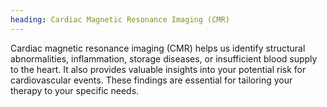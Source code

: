 ```yaml
---
heading: Cardiac Magnetic Resonance Imaging (CMR)
---
```


Cardiac magnetic resonance imaging (CMR) helps us identify structural abnormalities, inflammation, storage diseases, or insufficient blood supply to the heart.
It also provides valuable insights into your potential risk for cardiovascular events.
These findings are essential for tailoring your therapy to your specific needs.
